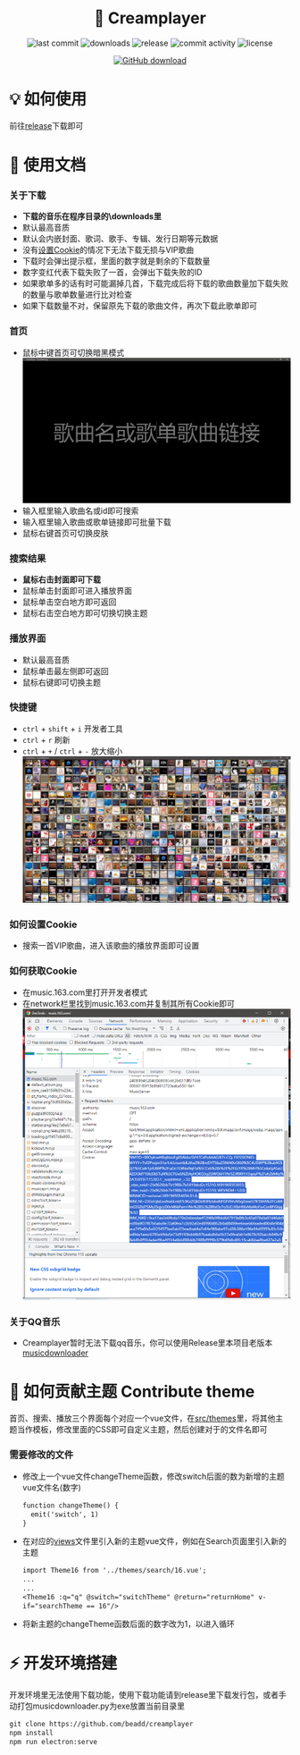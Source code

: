 <h1 align="center">🎵 Creamplayer</h1>

<p align="center">
<img src="https://img.shields.io/github/last-commit/beadd/musicdownloader.svg?style=flat" alt="last commit">
<img src="https://img.shields.io/github/downloads/beadd/musicdownloader/total?style=flat" alt="downloads">
<img src="https://img.shields.io/github/v/release/beadd/musicdownloader?style=flat" alt="release">
<img src="https://img.shields.io/github/commit-activity/y/beadd/musicdownloader?style=flat" alt="commit activity">
<img src="https://img.shields.io/badge/license-MIT-blue.svg?longCache=true&style=flat" alt="license">
</p>

<p align="center">
<a href="https://github.com/beadd/creamplayer/releases/latest"><img src="https://raw.githubusercontent.com/Beadd/MusicDownloader/main/images/download_github.png" alt="GitHub download" width=""></a>
</p>

# 💡 如何使用
前往[release](https://github.com/beadd/creamplayer/releases)下载即可

# 📖 使用文档

### 关于下载
- **下载的音乐在程序目录的\downloads里**
- 默认最高音质
- 默认会内嵌封面、歌词、歌手、专辑、发行日期等元数据
- 没有[设置Cookie](#%E5%A6%82%E4%BD%95%E8%AE%BE%E7%BD%AEcookie-how-to-set-cookies)的情况下无法下载无损与VIP歌曲
- 下载时会弹出提示框，里面的数字就是剩余的下载数量
- 数字变红代表下载失败了一首，会弹出下载失败的ID
- 如果歌单多的话有时可能漏掉几首，下载完成后将下载的歌曲数量加下载失败的数量与歌单数量进行比对检查
- 如果下载数量不对，保留原先下载的歌曲文件，再次下载此歌单即可


### 首页
- 鼠标中键首页可切换暗黑模式
![](https://raw.githubusercontent.com/Beadd/Creamplayer/main/images/home.png)
- 输入框里输入歌曲名或id即可搜索
- 输入框里输入歌曲或歌单链接即可批量下载
- 鼠标右键首页可切换皮肤

### 搜索结果
- **鼠标右击封面即可下载**
- 鼠标单击封面即可进入播放界面
- 鼠标单击空白地方即可返回
- 鼠标右击空白地方即可切换切换主题

### 播放界面
- 默认最高音质
- 鼠标单击最左侧即可返回
- 鼠标右键即可切换主题

### 快捷键
- `ctrl` + `shift` + `i` 开发者工具
- `ctrl` + `r` 刷新
- `ctrl` + `+` / `ctrl` + `-` 放大缩小
![](https://raw.githubusercontent.com/Beadd/Creamplayer/main/images/search.png)

### 如何设置Cookie 
- 搜索一首VIP歌曲，进入该歌曲的播放界面即可设置

### 如何获取Cookie 
- 在music.163.com里打开开发者模式
- 在network栏里找到music.163.com并复制其所有Cookie即可
![](https://raw.githubusercontent.com/Beadd/Creamplayer/main/images/cookie.png)

### 关于QQ音乐
- Creamplayer暂时无法下载qq音乐，你可以使用Release里本项目老版本[musicdownloader](https://github.com/Beadd/Creamplayer/releases/tag/v2.6.1)

# 🎨 如何贡献主题 Contribute theme
首页、搜索、播放三个界面每个对应一个vue文件，在[src/themes](https://github.com/Beadd/Creamplayer/tree/main/src/themes)里，将其他主题当作模板，修改里面的CSS即可自定义主题，然后创建对于的文件名即可 
### 需要修改的文件
- 修改上一个vue文件changeTheme函数，修改switch后面的数为新增的主题vue文件名(数字)
  ```
  function changeTheme() {
    emit('switch', 1)
  }
  ```
- 在对应的[views](https://github.com/Beadd/Creamplayer/tree/main/src/views)文件里引入新的主题vue文件，例如在Search页面里引入新的主题
  ```
  import Theme16 from '../themes/search/16.vue';
  ...
  ...
  <Theme16 :q="q" @switch="switchTheme" @return="returnHome" v-if="searchTheme == 16"/>
  ```
- 将新主题的changeTheme函数后面的数字改为1，以进入循环

# ⚡ 开发环境搭建
开发环境里无法使用下载功能，使用下载功能请到release里下载发行包，或者手动打包musicdownloader.py为exe放置当前目录里
```
git clone https://github.com/beadd/creamplayer
npm install
npm run electron:serve
```
